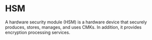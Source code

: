 # HSM<a name="kms_01_0008"></a>

A hardware security module \(HSM\) is a hardware device that securely produces, stores, manages, and uses CMKs. In addition, it provides encryption processing services.

